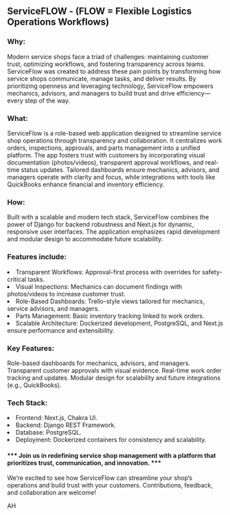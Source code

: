 <h2>ServiceFLOW - (FLOW = Flexible  Logistics  Operations  Workflows)</h2>

<h3>Why:</h3>
Modern service shops face a triad of challenges: maintaining customer trust, optimizing workflows, and fostering transparency across teams. ServiceFlow was created to address these pain points by transforming how service shops communicate, manage tasks, and deliver results. By prioritizing openness and leveraging technology, ServiceFlow empowers mechanics, advisors, and managers to build trust and drive efficiency—every step of the way. 

<h3>What:</h3>
ServiceFlow is a role-based web application designed to streamline service shop operations through transparency and collaboration. It centralizes work orders, inspections, approvals, and parts management into a unified platform. The app fosters trust with customers by incorporating visual documentation (photos/videos), transparent approval workflows, and real-time status updates. Tailored dashboards ensure mechanics, advisors, and managers operate with clarity and focus, while integrations with tools like QuickBooks enhance financial and inventory efficiency.

<h3>How:</h3>
Built with a scalable and modern tech stack, ServiceFlow combines the power of Django for backend robustness and Next.js for dynamic, responsive user interfaces. The application emphasizes rapid development and modular design to accommodate future scalability. 

<h3>Features include:</h3>

<li>Transparent Workflows: Approval-first process with overrides for safety-critical tasks.</li>
<li>Visual Inspections: Mechanics can document findings with photos/videos to increase customer trust.</li>
<li>Role-Based Dashboards: Trello-style views tailored for mechanics, service advisors, and managers.</li>
<li>Parts Management: Basic inventory tracking linked to work orders.</li>
<li>Scalable Architecture: Dockerized development, PostgreSQL, and Next.js ensure performance and extensibility.</li>

<h3>Key Features:</h3>
Role-based dashboards for mechanics, advisors, and managers.
Transparent customer approvals with visual evidence.
Real-time work order tracking and updates.
Modular design for scalability and future integrations (e.g., QuickBooks).

<h3>Tech Stack:</h3>
<li>Frontend: Next.js, Chakra UI.</li>
<li>Backend: Django REST Framework.</li>
<li>Database: PostgreSQL.</li>
<li>Deployment: Dockerized containers for consistency and scalability.</li>

<h4>*** Join us in redefining service shop management with a platform that prioritizes trust, communication, and innovation. ***</h4>

We’re excited to see how ServiceFlow can streamline your shop’s operations and build trust with your customers. Contributions, feedback, and collaboration are welcome!

AH

